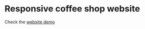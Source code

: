 # Responsive coffee shop website 
Check the [website demo](https://coffee-shop-static.netlify.app/) 

